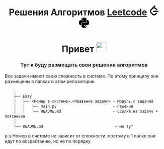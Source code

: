 <h1 align="center">Решения Алгоритмов  
    <a href='https://leetcode.com/'>Leetcode</a>
    <img src="./info/img/leetcode.svg" height="32" width="32"/>
    <img src="./info/img/python.svg" height="32" width="32"/> 
</h1>

<h1 align="center">Привет </a> 
<img src="https://github.com/blackcater/blackcater/raw/main/images/Hi.gif" height="32" width="32"/></h1>
<h3 align="center">Тут я буду размещать свои решения алгоритмов </h3>



<p>Все задачи имеют свою сложность в системе. По этому принципу они размещены в папках в этом репозитории</p>

        .
        ├── Easy
        │   ├── <Номер в системе>.<Название задачи> - Модуль с задачей
        │   │   ├── main.py                         - Решение
        │   │   └── README.md                       - Ссылка на задачу + пояснения 
        │   
        └── README.md                                - мы тут

p.s Номер в системе не зависит от сложности, поэтому в 1 папке они идут по возрастанию, но не по порядку